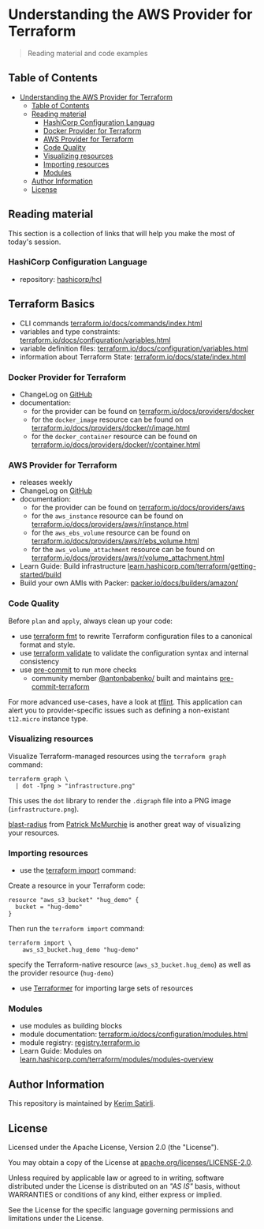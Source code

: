 # Understanding the AWS Provider for Terraform

> Reading material and code examples

## Table of Contents

- [Understanding the AWS Provider for Terraform](#understanding-the-aws-provider-for-terraform)
  - [Table of Contents](#table-of-contents)
  - [Reading material](#reading-material)
    - [HashiCorp Configuration Languag](#hashicorp-configuration-language)
    - [Docker Provider for Terraform](#docker-provider-for-terraform)
    - [AWS Provider for Terraform](#aws-provider-for-terraform)
    - [Code Quality](#code-quality)
    - [Visualizing resources](#visualizing-resources)
    - [Importing resources](#importing-resources)
    - [Modules](#modules)
  - [Author Information](#author-information)
  - [License](#license)

## Reading material

This section is a collection of links that will help you make the most of today's session.

### HashiCorp Configuration Language

* repository: [hashicorp/hcl](https://github.com/hashicorp/hcl/tree/hcl2)

## Terraform Basics

* CLI commands [terraform.io/docs/commands/index.html](https://www.terraform.io/docs/commands/index.html)
* variables and type constraints: [terraform.io/docs/configuration/variables.html](https://www.terraform.io/docs/configuration/variables.html#type-constraints)
* variable definition files: [terraform.io/docs/configuration/variables.html](https://www.terraform.io/docs/configuration/variables.html#variable-definitions-tfvars-files)
* information about Terraform State: [terraform.io/docs/state/index.html](https://www.terraform.io/docs/state/index.html)

### Docker Provider for Terraform

* ChangeLog on [GitHub](https://github.com/terraform-providers/terraform-provider-docker/blob/master/CHANGELOG.md)
* documentation:
  * for the provider can be found on [terraform.io/docs/providers/docker](https://www.terraform.io/docs/providers/docker/index.html)
  * for the `docker_image` resource can be found on [terraform.io/docs/providers/docker/r/image.html](https://www.terraform.io/docs/providers/docker/r/image.html)
  * for the `docker_container` resource can be found on [terraform.io/docs/providers/docker/r/container.html](https://www.terraform.io/docs/providers/docker/r/container.html)

### AWS Provider for Terraform

* releases weekly
* ChangeLog on [GitHub](https://github.com/terraform-providers/terraform-provider-aws/blob/master/CHANGELOG.md)
* documentation:
  * for the provider can be found on [terraform.io/docs/providers/aws](https://www.terraform.io/docs/providers/aws/index.html)
  * for the `aws_instance` resource can be found on [terraform.io/docs/providers/aws/r/instance.html](https://www.terraform.io/docs/providers/aws/r/instance.html)
  * for the `aws_ebs_volume` resource can be found on [terraform.io/docs/providers/aws/r/ebs_volume.html](https://www.terraform.io/docs/providers/aws/r/ebs_volume.html)
  * for the `aws_volume_attachment` resource can be found on [terraform.io/docs/providers/aws/r/volume_attachment.html](https://www.terraform.io/docs/providers/aws/r/volume_attachment.html)
* Learn Guide: Build infrastructure [learn.hashicorp.com/terraform/getting-started/build](https://learn.hashicorp.com/terraform/getting-started/build)
* Build your own AMIs with Packer: [packer.io/docs/builders/amazon/](https://www.packer.io/docs/builders/amazon/)

### Code Quality

Before `plan` and `apply`, always clean up your code:

* use [terraform fmt](https://www.terraform.io/docs/commands/fmt.html) to rewrite Terraform configuration files to a canonical format and style.
* use [terraform validate](https://www.terraform.io/docs/commands/validate.html) to validate the configuration syntax and internal consistency
* use [pre-commit](https://pre-commit.com) to run more checks
  * community member [@antonbabenko/](https://github.com/antonbabenko/) built and maintains [pre-commit-terraform](https://github.com/antonbabenko/pre-commit-terraform)

For more advanced use-cases, have a look at [tflint](https://github.com/terraform-linters/tflint). This application can alert you to provider-specific issues such as defining a non-existant `t12.micro` instance type.

### Visualizing resources

Visualize Terraform-managed resources using the `terraform graph` command:

```shell
terraform graph \
  | dot -Tpng > "infrastructure.png"
```

This uses the `dot` library to render the `.digraph` file into a PNG image (`infrastructure.png`).

[blast-radius](https://github.com/28mm/blast-radius) from [Patrick McMurchie](https://github.com/28mm) is another great way of visualizing your resources.

### Importing resources

* use the [terraform import](https://www.terraform.io/docs/import/index.html) command:

Create a resource in your Terraform code:

```hcl
resource "aws_s3_bucket" "hug_demo" {
  bucket = "hug-demo"
}
```

Then run the `terraform import` command:

```shell
terraform import \
    aws_s3_bucket.hug_demo "hug-demo"
```

specify the Terraform-native resource (`aws_s3_bucket.hug_demo`) as well as the provider resource (`hug-demo`)

* use [Terraformer](https://github.com/GoogleCloudPlatform/terraformer) for importing large sets of resources

### Modules

* use modules as building blocks
* module documentation: [terraform.io/docs/configuration/modules.html](https://www.terraform.io/docs/configuration/modules.html)
* module registry: [registry.terraform.io](https://registry.terraform.io)
* Learn Guide: Modules on [learn.hashicorp.com/terraform/modules/modules-overview](https://learn.hashicorp.com/terraform/modules/modules-overview)

## Author Information

This repository is maintained by [Kerim Satirli](https://github.com/ksatirli).

## License

Licensed under the Apache License, Version 2.0 (the "License").

You may obtain a copy of the License at [apache.org/licenses/LICENSE-2.0](http://www.apache.org/licenses/LICENSE-2.0).

Unless required by applicable law or agreed to in writing, software distributed under the License is distributed on an _"AS IS"_ basis, without WARRANTIES or conditions of any kind, either express or implied.

See the License for the specific language governing permissions and limitations under the License.
